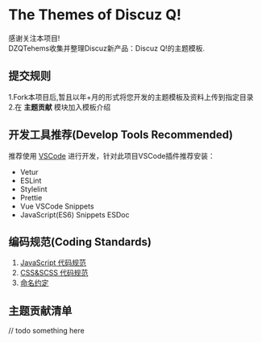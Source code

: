 # The Themes of Discuz Q!  
感谢关注本项目!  
DZQTehems收集并整理Discuz新产品：Discuz Q!的主题模板.  

## 提交规则  
1.Fork本项目后,暂且以年+月的形式将您开发的主题模板及资料上传到指定目录  
2.在 **主题贡献** 模块加入模板介绍  

## 开发工具推荐(Develop Tools Recommended)  
推荐使用 [VSCode](https://code.visualstudio.com/) 进行开发，针对此项目VSCode插件推荐安装：
- Vetur
- ESLint
- Stylelint
- Prettie
- Vue VSCode Snippets
- JavaScript(ES6) Snippets ESDoc  

## 编码规范(Coding Standards)  
1. [JavaScript 代码规范](./.github/JAVASCRIPT_STYLE.md)
2. [CSS&SCSS 代码规范](./.github/CSS_STYLE.md)
3. [命名约定](./.github/NAMING.md)  

## 主题贡献清单  
// todo something here  